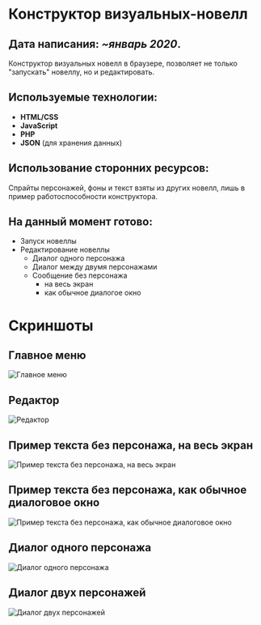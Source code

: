 # Конструктор визуальных-новелл

## Дата написания: *~январь 2020*.

Конструктор визуальных новелл в браузере, позволяет не только "запускать" новеллу, но и редактировать.

## Используемые технологии:

- **HTML/CSS**
- **JavaScript**
- **PHP**
- **JSON** (для хранения данных)

## Использование сторонних ресурсов:

Спрайты персонажей, фоны и текст взяты из других новелл, лишь в пример работоспособности конструктора.

## На данный момент готово:

- Запуск новеллы
- Редактирование новеллы
    - Диалог одного персонажа
    - Диалог между двумя персонажами
    - Сообщение без персонажа
        - на весь экран
        - как обычное диалогое окно

# Скриншоты

## Главное меню
![Главное меню](https://i.ibb.co/7C8kmFL/1.png)
## Редактор
![Редактор](https://i.ibb.co/k0gPtNj/2.png)
## Пример текста без персонажа, на весь экран
![Пример текста без персонажа, на весь экран](https://i.ibb.co/0VsXFQ9/3-1.png)
## Пример текста без персонажа, как обычное диалоговое окно
![Пример текста без персонажа, как обычное диалоговое окно](https://i.ibb.co/qMdr0vw/3-2.png)
## Диалог одного персонажа
![Диалог одного персонажа](https://i.ibb.co/HgYNznj/3-3.png)
## Диалог двух персонажей
![Диалог двух персонажей](https://i.ibb.co/Dkh10LP/3-4.png)